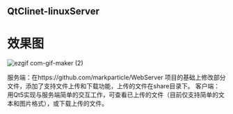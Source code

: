## QtClinet-linuxServer

# 效果图

![ezgif com-gif-maker (2)](https://user-images.githubusercontent.com/44738662/157796538-06c7d910-29c8-47d5-bc12-8e2dfe021442.gif)


服务端：在https://github.com/markparticle/WebServer 项目的基础上修改部分文件，添加了支持文件上传和下载功能，上传的文件在share目录下。
客户端： 用Qt5实现与服务端简单的交互工作，可查看已上传的文件（目前仅支持简单的文本和图片格式），或下载上传的文件。
